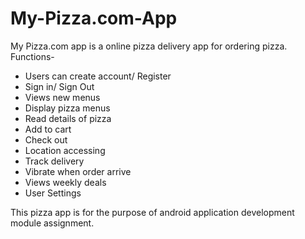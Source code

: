# My-Pizza.com-App
My Pizza.com app is a online pizza delivery app for ordering pizza.
Functions- 
  - Users can create account/ Register
  - Sign in/ Sign Out
  - Views new menus
  - Display pizza menus
  - Read details of pizza
  - Add to cart
  - Check out
  - Location accessing
  - Track delivery
  - Vibrate when order arrive
  - Views weekly deals 
  - User Settings

This pizza app is for the purpose of android application development module assignment.
